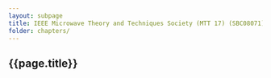 ```yaml
---
layout: subpage
title: IEEE Microwave Theory and Techniques Society (MTT 17) (SBC08071)
folder: chapters/
---
```

##  {{page.title}}
